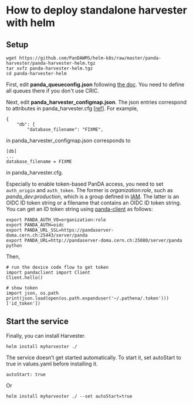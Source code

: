 # How to deploy standalone harvester with helm

## Setup

```
wget https://github.com/PanDAWMS/helm-k8s/raw/master/panda-harvester/panda-harvester-helm.tgz
tar xvfz panda-harvester-helm.tgz
cd panda-harvester-helm
```

First, edit **panda_queueconfig.json** following
[the doc](https://github.com/HSF/harvester/wiki/Installation-and-configuration#queue-configuration-file).
You need to define all queues there if you don't use CRIC.

Next, edit **panda_harvester_configmap.json**.
The json entries correspond to attributes in panda_harvester.cfg 
[[ref](https://github.com/HSF/harvester/wiki/Installation-and-configuration#setup-and-system-configuration-files)].
For example,

```
{
    "db": {
        "database_filename": "FIXME",
```

in panda_harvester_configmap.json corresponds to

```
[db]
...
database_filename = FIXME
```

in panda_harvester.cfg.

Especially to enable token-based PanDA access, you need to set ```auth_origin``` and ```auth_token```.
The former is *organization:role*, such as *panda_dev:production*, which is a group defined in
[IAM](https://panda-wms.readthedocs.io/en/latest/advanced/iam.html).
The latter is an OIDC ID token string or a filename that contains an OIDC ID token string.
You can get an ID token string using [panda-client](https://panda-wms.readthedocs.io/en/latest/client/panda-client.html)
as follows:

```
export PANDA_AUTH_VO=organization:role
export PANDA_AUTH=oidc
export PANDA_URL_SSL=https://pandaserver-doma.cern.ch:25443/server/panda
export PANDA_URL=http://pandaserver-doma.cern.ch:25080/server/panda
python
```
Then,
```
# run the device code flow to get token
import pandaclient import Client
Client.hello()

# show token
import json, os.path
print(json.load(open(os.path.expanduser('~/.pathena/.token')))['id_token'])
```

## Start the service

Finally, you can install Harvester.

```
helm install myharvester ./
```

The service doesn’t get started automatically. To start it, set autoStart to true in values.yaml before installing it.

```
autoStart: true
```

Or

```
helm install myharvester ./ --set autoStart=true
```
